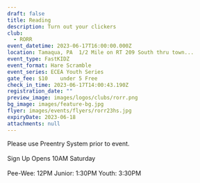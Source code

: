 ```yaml
---
draft: false
title: Reading
description: Turn out your clickers
club:
  - RORR
event_datetime: 2023-06-17T16:00:00.000Z
location: Tamaqua, PA  1/2 Mile on RT 209 South thru town...
event_type: FastKIDZ
event_format: Hare Scramble
event_series: ECEA Youth Series
gate_fee: $10    under 5 Free
check_in_time: 2023-06-17T14:00:43.190Z
registration_date: ""
preview_image: images/logos/clubs/rorr.png
bg_image: images/feature-bg.jpg
flyer: images/events/flyers/rorr23hs.jpg
expiryDate: 2023-06-18
attachments: null
---
```

Please use Preentry System prior to event.\
\
Sign Up Opens 10AM Saturday\
\
Pee-Wee: 12PM
Junior: 1:30PM
Youth: 3:30PM